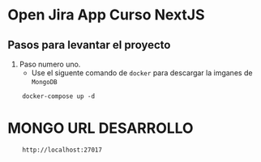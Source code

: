 # Open Jira App Curso NextJS

## Pasos para levantar el proyecto

1. Paso numero uno.
   - Use el siguente comando de `docker` para descargar la imganes de `MongoDB`

```
    docker-compose up -d
```

# MONGO URL DESARROLLO

```
    http://localhost:27017  
```